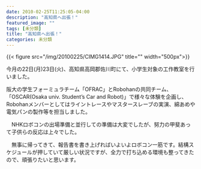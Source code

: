 ```yaml
---
date: 2010-02-25T11:25:05-04:00
description: "高知県へ出張！"
featured_image: ""
tags: [未分類]
title: "高知県へ出張！"
categories: 未分類
---
```


{{< figure src="/img/20100225/CIMG1414.JPG" title="" width="500px">}}

今月の22日(月)23日(火)、高知県高岡郡佐川町にて、小学生対象の工作教室を行いました。

阪大の学生フォーミュラチーム「OFRAC」とRobohanの共同チーム、「OSCAR(Osaka univ. Student’s Car and Robot)」で様々な体験を企画し、Robohanメンバーとしてはライントレースやマスタースレーブの実演、綿あめや電気パンの製作等を担当しました。

　NHKロボコンの出場準備と並行しての準備は大変でしたが、努力の甲斐あって子供らの反応は上々でした。

　無事に帰ってきて、報告書を書き上げればいよいよロボコン一筋です。結構スケジュールが押していて厳しい状況ですが、全力で打ち込める環境も整ってきたので、頑張りたいと思います。
